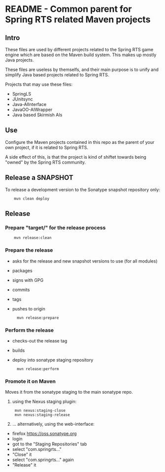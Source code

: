 # README - Common parent for Spring RTS related Maven projects

## Intro

These files are used by different projects related to the Spring RTS game engine
which are based on the Maven build system. This makes up mostly Java projects.

These files are useless by themselfs, and their main purpose is to unify
and simplify Java based projects related to Spring RTS.

Projects that may use these files:
* SpringLS
* JUnitsync
* Java-AIInterface
* JavaOO-AIWrapper
* Java based Skirmish AIs


## Use

Configure the Maven projects contained in this repo as the parent
of your own project, if it is related to Spring RTS.

A side effect of this, is that the project is kind of shiftet towards
being "owned" by the Spring RTS community.


## Release a SNAPSHOT

To release a development version to the Sonatype snapshot repository only:

		mvn clean deploy


## Release

### Prepare "target/" for the release process

		mvn release:clean

### Prepare the release
* asks for the release and new snapshot versions to use (for all modules)
* packages
* signs with GPG
* commits
* tags
* pushes to origin

		mvn release:prepare

### Perform the release
* checks-out the release tag
* builds
* deploy into sonatype staging repository

		mvn release:perform

### Promote it on Maven
Moves it from the sonatype staging to the main sonatype repo.

1. using the Nexus staging plugin:

		mvn nexus:staging-close
		mvn nexus:staging-release

2. ... alternatively, using the web-interface:
* firefox https://oss.sonatype.org
* login
* got to the "Staging Repositories" tab
* select "com.springrts..."
* "Close" it
* select "com.springrts..." again
* "Release" it

